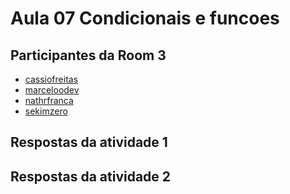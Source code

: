 # Aula 07 Condicionais e funcoes

## Participantes da Room 3
- [cassiofreitas]()
- [marceloodev]()
- [nathrfranca]()
- [sekimzero]()

## Respostas da atividade 1


## Respostas da atividade 2

